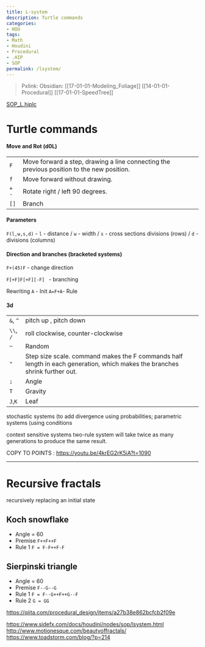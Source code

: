 ```yaml
---
title: L-system
description: Turtle commands
categories:
- HOU
tags:
- Math
- Houdini
- Procedural
- .HIP
- SOP
permalink: /lsystem/
---
```



> Pxlink:
>Obsidian:   [[17-01-01-Modeling_Foliage]] [[14-01-01-Procedural]] [[17-01-01-SpeedTree]]


[SOP_L.hiplc](/src/hip/SOP_L.hiplc)

# Turtle commands

#### Move and Rot (d0L)

| | |
|---|---|
|`F`| Move forward a step, drawing a line connecting the previous position to the new position.  
|`f`| Move forward without drawing.  
|`+` `-` | Rotate right / left 90  degrees.  
|`[]` |  Branch


#### Parameters
`F(l,w,s,d)` - `l` - distance / `w` - width / `s` - cross sections divisions (rows) / `d` - divisions (columns)   

#### Direction and branches  (bracketed systems)
`F+(45)F` - change direction   

`F[+F]F[+F][-F] ` - branching  

Rewriting
`A` - Init
`A=F+A`-  Rule
#### 3d

| | |
|---|---|
|`&`, `^` | pitch up , pitch down  
|`\\`, `/`| roll clockwise, counter-clockwise  
|`~` | Random   
|`"` | Step size scale. command makes the F commands half length in each generation, which makes the branches shrink further out.  
|`;` | Angle
|`T` | Gravity
|`J`,`K`| Leaf

stochastic systems (to add divergence using probabilities;
parametric systems (using conditions

context sensitive systems
two-rule system will take twice as many generations to produce the same result.


COPY TO POINTS : https://youtu.be/4krEG2rK5iA?t=1090

---

# Recursive fractals
recursively replacing an initial state

## Koch snowflake
- Angle = 60   
- Premise `F++F++F`    
- Rule 1 `F = F-F++F-F`  

## Sierpinski triangle
- Angle = 60  
- Premise `F--G--G`  
- Rule 1 `F = F--G++F++G--F`  
- Rule 2 `G = GG`  


https://qiita.com/procedural_design/items/a27b38e862bcfcb2f09e


https://www.sidefx.com/docs/houdini/nodes/sop/lsystem.html  
http://www.motionesque.com/beautyoffractals/  
https://www.toadstorm.com/blog/?p=214  

